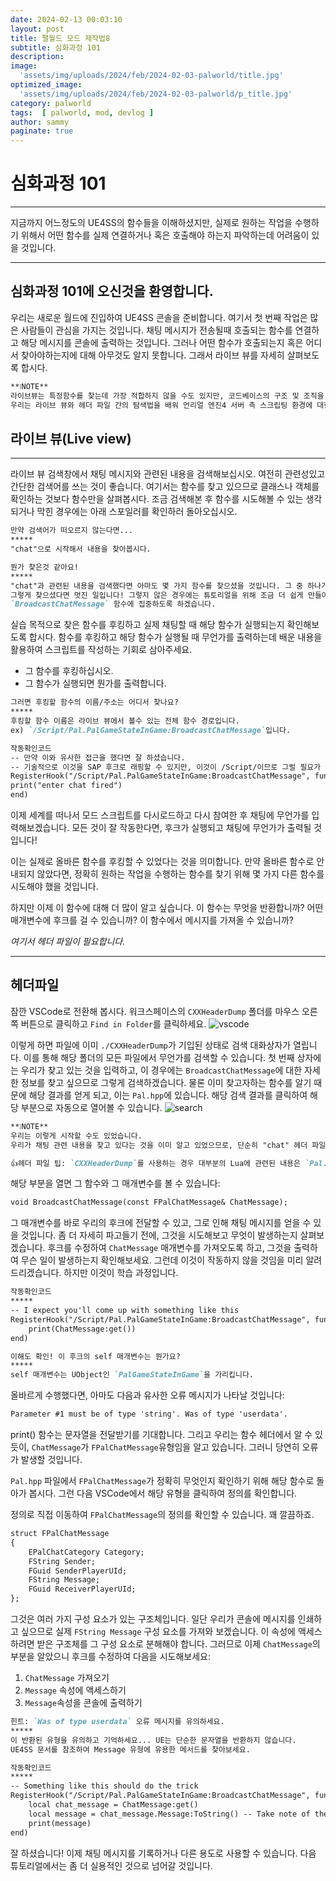 ```yaml
---
date: 2024-02-13 00:03:10
layout: post
title: 팰월드 모드 제작법8
subtitle: 심화과정 101
description: 
image: 
  'assets/img/uploads/2024/feb/2024-02-03-palworld/title.jpg'
optimized_image:    
  'assets/img/uploads/2024/feb/2024-02-03-palworld/p_title.jpg'
category: palworld
tags:  [ palworld, mod, devlog ]
author: sammy
paginate: true
---
```

# 심화과정 101
*****
지금까지 어느정도의 UE4SS의 함수들을 이해하셨지만, 실제로 원하는 작업을 수행하기 위해서 어떤 함수를 실제 연결하거나
혹은 호출해야 하는지 파악하는데 어려움이 있을 것입니다.
*****
## 심화과정 101에 오신것을 환영합니다.

우리는 새로운 월드에 진입하여 UE4SS 콘솔을 준비합니다. 여기서 첫 번째 작업은 많은 사람들이 관심을 가지는 것입니다.
채팅 메시지가 전송될때 호출되는 함수를 연결하고 해당 메시지를 콘솔에 출력하는 것입니다.
그러나 어떤 함수가 호출되는지 혹은 어디서 찾아야하는지에 대해 아무것도 알지 못합니다.
그래서 라이브 뷰를 자세히 살펴보도록 합시다.
```markdown
**❕NOTE**
라이브뷰는 특정함수를 찾는데 가장 적합하지 않을 수도 있지만, 코드베이스의 구조 및 조직을 이해하는데 유용한 도구입니다.
우리는 라이브 뷰와 헤더 파일 간의 탐색법을 배워 언리얼 엔진4 서버 측 스크립팅 환경에 대한 더 나은 이해를 얻을 수 있습니다.
```

## 라이브 뷰(Live view)
*****
라이브 뷰 검색창에서 채팅 메시지와 관련된 내용을 검색해보십시오. 
여전히 관련성있고 간단한 검색어를 쓰는 것이 좋습니다. 여기서는 함수를 찾고 있으므로 클래스나 객체를 확인하는 것보다 함수만을 살펴봅시다.
조금 검색해본 후 함수를 시도해볼 수 있는 생각되거나 막힌 경우에는 아래 스포일러를 확인하러 돌아오십시오.

```markdown
만약 검색어가 떠오르지 않는다면... 
*****
"chat"으로 시작해서 내용을 찾아봅시다.
```
```markdown
뭔가 찾은것 같아요!
*****
"chat"과 관련된 내용을 검색했다면 아마도 몇 가지 함수를 찾으셨을 것입니다. 그 중 하나가 `BroadcastChatMessage`인 경우가 있을 것입니다.
그렇게 찾으셨다면 멋진 일입니다! 그렇지 않은 경우에는 튜토리얼을 위해 조금 더 쉽게 만들어 드리겠습니다. 
`BroadcastChatMessage` 함수에 집중하도록 하겠습니다.
```
실습 목적으로 찾은 함수를 후킹하고 실제 채팅할 때 해당 함수가 실행되는지 확인해보도록 합시다.
함수를 후킹하고 해당 함수가 실행될 때 무언가를 출력하는데 배운 내용을 활용하여 스크립트를 작성하는 기회로 삼아주세요.
  * 그 함수를 후킹하십시오.
  * 그 함수가 실행되면 뭔가를 출력합니다.

```markdown
그러면 후킹할 함수의 이름/주소는 어디서 찾나요?
*****
후킹할 함수 이름은 라이브 뷰에서 볼수 있는 전체 함수 경로입니다.
ex) `/Script/Pal.PalGameStateInGame:BroadcastChatMessage`입니다.
```
```markdown
작동확인코드
-- 만약 이와 유사한 접근을 했다면 잘 하셨습니다.
-- 기술적으로 이것을 SAP 후크로 래핑할 수 있지만, 이것이 /Script/이므로 그럴 필요가 없습니다.
RegisterHook("/Script/Pal.PalGameStateInGame:BroadcastChatMessage", function()
print("enter chat fired")
end)
```
이제 세계를 떠나서 모드 스크립트를 다시로드하고 다시 참여한 후 채팅에 무언가를 입력해보겠습니다. 
모든 것이 잘 작동한다면, 후크가 실행되고 채팅에 무언가가 출력될 것입니다!

이는 실제로 올바른 함수를 후킹할 수 있었다는 것을 의미합니다. 
만약 올바른 함수로 안내되지 않았다면, 정확히 원하는 작업을 수행하는 함수를 찾기 위해 몇 가지 다른 함수를 시도해야 했을 것입니다.

하지만 이제 이 함수에 대해 더 많이 알고 싶습니다. 
이 함수는 무엇을 반환합니까? 어떤 매개변수에 후크를 걸 수 있습니까? 이 함수에서 메시지를 가져올 수 있습니까?

_여기서 헤더 파일이 필요합니다._
*****
## 헤더파일

잠깐 VSCode로 전환해 봅시다.
워크스페이스의 `CXXHeaderDump` 폴더를 마우스 오른쪽 버튼으로 클릭하고 `Find in Folder`를 클릭하세요.
![vscode](../assets/img/uploads/2024/feb/2024-02-13-Digging101/1.png)

이렇게 하면 파일에 이미 `./CXXHeaderDump`가 기입된 상태로 검색 대화상자가 열립니다.
이를 통해 해당 폴더의 모든 파일에서 무언가를 검색할 수 있습니다. 
첫 번째 상자에는 우리가 찾고 있는 것을 입력하고, 이 경우에는 `BroadcastChatMessage`에 대한 자세한 정보를 찾고 싶으므로 그렇게 검색하겠습니다.
물론 이미 찾고자하는 함수를 알기 때문에 해당 결과를 얻게 되고, 이는 `Pal.hpp`에 있습니다. 
해당 검색 결과를 클릭하여 해당 부분으로 자동으로 열어볼 수 있습니다.
![search](../assets/img/uploads/2024/feb/2024-02-13-Digging101/2.png)
```markdown
**❕NOTE**
우리는 이렇게 시작할 수도 있었습니다. 
우리가 채팅 관련 내용을 찾고 있다는 것을 이미 알고 있었으므로, 단순히 "chat" 헤더 파일을 검색하고 나타난 결과물을 통해 유망해 보이는 것을 찾을 때까지 살펴볼 수 있었습니다.
```
```markdown
👍헤더 파일 팁: `CXXHeaderDump`를 사용하는 경우 대부분의 Lua에 관련된 내용은 `Pal.hpp`에서 찾을 수 있습니다.
```
해당 부분을 열면 그 함수와 그 매개변수를 볼 수 있습니다:
```markdown
void BroadcastChatMessage(const FPalChatMessage& ChatMessage);
```

그 매개변수를 바로 우리의 후크에 전달할 수 있고, 그로 인해 채팅 메시지를 얻을 수 있을 것입니다. 
좀 더 자세히 파고들기 전에, 그것을 시도해보고 무엇이 발생하는지 살펴보겠습니다. 
후크를 수정하여 `ChatMessage` 매개변수를 가져오도록 하고, 그것을 출력하여 무슨 일이 발생하는지 확인해보세요. 
그런데 이것이 작동하지 않을 것임을 미리 알려드리겠습니다. 하지만 이것이 학습 과정입니다.

```markdown
작동확인코드
*****
-- I expect you'll come up with something like this
RegisterHook("/Script/Pal.PalGameStateInGame:BroadcastChatMessage", function(self, ChatMessage)
    print(ChatMessage:get())
end)
```
```markdown
이해도 확인! 이 후크의 self 매개변수는 뭔가요?
*****
self 매개변수는 UObject인 `PalGameStateInGame`을 가리킵니다.
```
올바르게 수행했다면, 아마도 다음과 유사한 오류 메시지가 나타날 것입니다:
```markdown
Parameter #1 must be of type 'string'. Was of type 'userdata'.
```
print() 함수는 문자열을 전달받기를 기대합니다.
그리고 우리는 함수 헤더에서 알 수 있듯이, `ChatMessage`가 `FPalChatMessage`유형임을 알고 있습니다. 
그러니 당연히 오류가 발생할 것입니다.

`Pal.hpp` 파일에서 `FPalChatMessage`가 정확히 무엇인지 확인하기 위해 해당 함수로 돌아가 봅시다. 
그런 다음 VSCode에서 해당 유형을 클릭하여 정의를 확인합니다.

정의로 직접 이동하여 `FPalChatMessage`의 정의를 확인할 수 있습니다. 꽤 깔끔하죠.

```markdown
struct FPalChatMessage
{
    EPalChatCategory Category;
    FString Sender;
    FGuid SenderPlayerUId;
    FString Message;
    FGuid ReceiverPlayerUId;
}; 
```
그것은 여러 가지 구성 요소가 있는 구조체입니다. 일단 우리가 콘솔에 메시지를 인쇄하고 싶으므로 실제 `FString Message` 구성 요소를 가져와 보겠습니다.
이 속성에 액세스하려면 받은 구조체를 그 구성 요소로 분해해야 합니다. 
그러므로 이제 `ChatMessage`의 부분을 알았으니 후크를 수정하여 다음을 시도해보세요:

1. `ChatMessage` 가져오기
2. `Message` 속성에 액세스하기
3. `Message`속성을 콘솔에 출력하기

```markdown
힌트: `Was of type userdata` 오류 메시지를 유의하세요.
*****
이 반환된 유형을 유의하고 기억하세요... UE는 단순한 문자열을 반환하지 않습니다. 
UE4SS 문서를 참조하여 Message 유형에 유용한 메서드를 찾아보세요.
```
```markdown
작동확인코드
*****
-- Something like this should do the trick
RegisterHook("/Script/Pal.PalGameStateInGame:BroadcastChatMessage", function(self, ChatMessage)
    local chat_message = ChatMessage:get()
    local message = chat_message.Message:ToString() -- Take note of the :ToString()! FString is not the same as a string!
    print(message)
end)
```
잘 하셨습니다! 이제 채팅 메시지를 기록하거나 다른 용도로 사용할 수 있습니다. 
다음 튜토리얼에서는 좀 더 실용적인 것으로 넘어갈 것입니다.